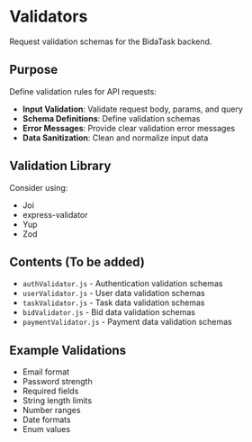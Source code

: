 # Validators

Request validation schemas for the BidaTask backend.

## Purpose
Define validation rules for API requests:
- **Input Validation**: Validate request body, params, and query
- **Schema Definitions**: Define validation schemas
- **Error Messages**: Provide clear validation error messages
- **Data Sanitization**: Clean and normalize input data

## Validation Library
Consider using:
- Joi
- express-validator
- Yup
- Zod

## Contents (To be added)
- `authValidator.js` - Authentication validation schemas
- `userValidator.js` - User data validation schemas
- `taskValidator.js` - Task data validation schemas
- `bidValidator.js` - Bid data validation schemas
- `paymentValidator.js` - Payment data validation schemas

## Example Validations
- Email format
- Password strength
- Required fields
- String length limits
- Number ranges
- Date formats
- Enum values
